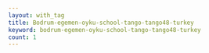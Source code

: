 ```yaml
---
layout: with_tag
title: Bodrum-egemen-oyku-school-tango-tango48-turkey
keyword: bodrum-egemen-oyku-school-tango-tango48-turkey
count: 1
---
```

